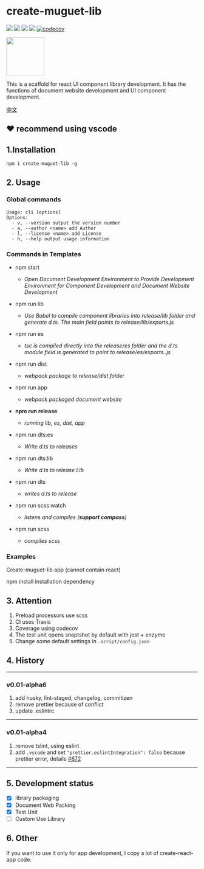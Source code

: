 # create-muguet-lib
![](https://travis-ci.com/sewerganger/create-muguet-lib.svg?branch=master)
![](https://img.shields.io/github/languages/top/sewerganger/create-muguet-lib)
![](https://img.shields.io/github/package-json/v/sewerganger/create-muguet-lib/master)
![](https://img.shields.io/github/license/sewerganger/create-muguet-lib)
[![codecov](https://codecov.io/gh/sewerganger/create-muguet-lib/branch/master/graph/badge.svg)](https://codecov.io/gh/sewerganger/create-muguet-lib)

<img src="https://raw.githubusercontent.com/sewerganger/create-muguet-lib/master/doc/logo.jpg" width="100px"/>

This is a scaffold for react UI component library development. It has the functions of document website development and UI component development.

[中文](https://github.com/sewerganger/create-muguet-lib/blob/master/README-zh.md)

## ❤ recommend using vscode

## 1.Installation

`npm i create-muguet-lib -g`

## 2. Usage

### Global commands

```shell
Usage: cli [options]
Options:
  - v, --version output the version number
  - a, --author <name> add Author
  - l, --license <name> add License
  - h, --help output usage information
```

### Commands in Templates

- npm start

  - _Open Document Development Environment to Provide Development Environment for Component Development and Document Website Development_

- npm run lib
  - _Use Babel to compile component libraries into release/lib folder and generate d.ts. The main field points to release/lib/exports.js_

- npm run es
  - _tsc is compiled directly into the release/es folder and the d.ts module field is generated to point to release/es/exports..js_

- npm run dist
  - _webpack package to release/dist folder_

- npm run app
  - _webpack packaged document website_

- **npm run release**
  - _running lib, es, dist, app_

- npm run dts:es
  - _Write d.ts to releases_

- npm run dts:lib
  - _Write d.ts to release Lib_

- npm run dts
  - _writes d.ts to release_

- npm run scss:watch
  - _listens and compiles (**support compass**)_

- npm run scss
  - _compiles scss_

### Examples

Create-muguet-lib app (cannot contain react)

npm install installation dependency

## 3. Attention

1. Preload processors use scss
2. CI uses Travis
3. Coverage using codecov
4. The test unit opens snaptshot by default with jest + enzyme
5. Change some default settings in `.script/config.json`

## 4. History

----
### v0.01-alpha6
1. add husky, lint-staged, changelog, commitizen
2. remove prettier because of conflict
3. update .eslintrc
----
### v0.01-alpha4
1. remove tslint, using eslint
2. add `.vscode` and set `"prettier.eslintIntegration": false` because prettier error, details [#672](https://github.com/prettier/prettier-vscode/issues/672)
----

## 5. Development status

- [x] library packaging
- [x] Document Web Packing
- [x] Test Unit
- [ ] Custom Use Library

## 6. Other

If you want to use it only for app development, I copy a lot of create-react-app code.

